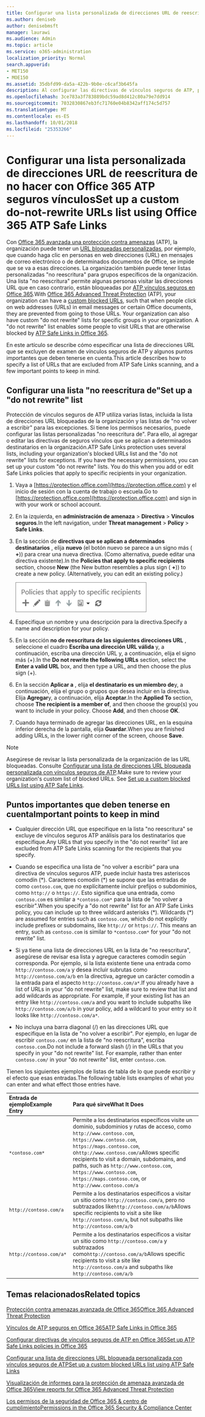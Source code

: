 ```yaml
---
title: Configurar una lista personalizada de direcciones URL de reescritura de no hacer con Office 365 ATP seguros vínculos
ms.author: deniseb
author: denisebmsft
manager: laurawi
ms.audience: Admin
ms.topic: article
ms.service: o365-administration
localization_priority: Normal
search.appverid:
- MET150
- MOE150
ms.assetid: 35dbfd99-da5a-422b-9b0e-c6caf3b645fa
description: Al configurar las directivas de vínculos seguros de ATP, puede incluir una reescritura de no hacer ' lista de direcciones URL para habilitar algunas personas de la organización visitar sitios que se incluyen en la lista.
ms.openlocfilehash: 3ce783a3f783889bdc59ad8d412c80a79e7dd914
ms.sourcegitcommit: 7032830867eb3fc71760e04b8342aff174c5d757
ms.translationtype: MT
ms.contentlocale: es-ES
ms.lasthandoff: 10/01/2018
ms.locfileid: "25353266"
---
```

# <a name="set-up-a-custom-do-not-rewrite-urls-list-using-office-365-atp-safe-links"></a><span data-ttu-id="5d0d3-103">Configurar una lista personalizada de direcciones URL de reescritura de no hacer con Office 365 ATP seguros vínculos</span><span class="sxs-lookup"><span data-stu-id="5d0d3-103">Set up a custom do-not-rewrite URLs list using Office 365 ATP Safe Links</span></span>

<span data-ttu-id="5d0d3-p101">Con [Office 365 avanzada una protección contra amenazas](office-365-atp.md) (ATP), la organización puede tener un [URL bloqueadas personalizadas](set-up-a-custom-blocked-urls-list-wtih-atp.md), por ejemplo, que cuando haga clic en personas en web direcciones (URL) en mensajes de correo electrónico o de determinados documentos de Office, se impide que se va a esas direcciones. La organización también puede tener listas personalizadas "no reescritura" para grupos específicos de la organización. Una lista "no reescritura" permite algunas personas visitar las direcciones URL que en caso contrario, están bloqueadas por [ATP vínculos seguros en Office 365](atp-safe-links.md).</span><span class="sxs-lookup"><span data-stu-id="5d0d3-p101">With [Office 365 Advanced Threat Protection](office-365-atp.md) (ATP), your organization can have a [custom blocked URLs](set-up-a-custom-blocked-urls-list-wtih-atp.md), such that when people click on web addresses (URLs) in email messages or certain Office documents, they are prevented from going to those URLs. Your organization can also have custom "do not rewrite" lists for specific groups in your organization. A "do not rewrite" list enables some people to visit URLs that are otherwise blocked by [ATP Safe Links in Office 365](atp-safe-links.md).</span></span> 
  
<span data-ttu-id="5d0d3-107">En este artículo se describe cómo especificar una lista de direcciones URL que se excluyen de examen de vínculos seguros de ATP y algunos puntos importantes que deben tenerse en cuenta.</span><span class="sxs-lookup"><span data-stu-id="5d0d3-107">This article describes how to specify a list of URLs that are excluded from ATP Safe Links scanning, and a few important points to keep in mind.</span></span>

## <a name="set-up-a-do-not-rewrite-list"></a><span data-ttu-id="5d0d3-108">Configurar una lista "no reescritura de"</span><span class="sxs-lookup"><span data-stu-id="5d0d3-108">Set up a "do not rewrite" list</span></span>

<span data-ttu-id="5d0d3-p102">Protección de vínculos seguros de ATP utiliza varias listas, incluida la lista de direcciones URL bloqueadas de la organización y las listas de "no volver a escribir" para las excepciones. Si tiene los permisos necesarios, puede configurar las listas personalizadas "no reescritura de". Para ello, al agregar o editar las directivas de seguros vínculos que se aplican a determinados destinatarios en la organización.</span><span class="sxs-lookup"><span data-stu-id="5d0d3-p102">ATP Safe Links protection uses several lists, including your organization's blocked URLs list and the "do not rewrite" lists for exceptions. If you have the necessary permissions, you can set up your custom "do not rewrite" lists. You do this when you add or edit Safe Links policies that apply to specific recipients in your organization.</span></span> 
  
1. <span data-ttu-id="5d0d3-112">Vaya a [https://protection.office.com](https://protection.office.com) y el inicio de sesión con la cuenta de trabajo o escuela.</span><span class="sxs-lookup"><span data-stu-id="5d0d3-112">Go to [https://protection.office.com](https://protection.office.com) and sign in with your work or school account.</span></span> 
    
2. <span data-ttu-id="5d0d3-113">En la izquierda, en **administración de amenaza** \> **Directiva** \> **Vínculos seguros**.</span><span class="sxs-lookup"><span data-stu-id="5d0d3-113">In the left navigation, under **Threat management** \> **Policy** \> **Safe Links**.</span></span>
    
3. <span data-ttu-id="5d0d3-p103">En la sección de **directivas que se aplican a determinados destinatarios** , elija **nuevo** (el botón nuevo se parece a un signo más ( **+**)) para crear una nueva directiva. (Como alternativa, puede editar una directiva existente).</span><span class="sxs-lookup"><span data-stu-id="5d0d3-p103">In the **Policies that apply to specific recipients** section, choose **New** (the New button resembles a plus sign ( **+**)) to create a new policy. (Alternatively, you can edit an existing policy.)</span></span>
    
    ![Elija nuevo para agregar una directiva de vínculos seguros para los destinatarios de correo electrónico específica](media/01073f42-3cec-4ddb-8c10-4d33ec434676.png)
  
4. <span data-ttu-id="5d0d3-117">Especifique un nombre y una descripción para la directiva.</span><span class="sxs-lookup"><span data-stu-id="5d0d3-117">Specify a name and description for your policy.</span></span>
    
5. <span data-ttu-id="5d0d3-118">En la sección **no de reescritura de las siguientes direcciones URL** , seleccione el cuadro **Escriba una dirección URL válida** y, a continuación, escriba una dirección URL y, a continuación, elija el signo más (+).</span><span class="sxs-lookup"><span data-stu-id="5d0d3-118">In the **Do not rewrite the following URLs** section, select the **Enter a valid URL** box, and then type a URL, and then choose the plus sign (+).</span></span> 
    
6. <span data-ttu-id="5d0d3-p104">En la sección **Aplicar a** , elija **el destinatario es un miembro de**y, a continuación, elija el grupo o grupos que desea incluir en la directiva. Elija **Agregar**y, a continuación, elija **Aceptar**.</span><span class="sxs-lookup"><span data-stu-id="5d0d3-p104">In the **Applied To** section, choose **The recipient is a member of**, and then choose the group(s) you want to include in your policy. Choose **Add**, and then choose **OK**.</span></span>
    
7. <span data-ttu-id="5d0d3-121">Cuando haya terminado de agregar las direcciones URL, en la esquina inferior derecha de la pantalla, elija **Guardar**.</span><span class="sxs-lookup"><span data-stu-id="5d0d3-121">When you are finished adding URLs, in the lower right corner of the screen, choose **Save**.</span></span>
    
> [!NOTE]
> <span data-ttu-id="5d0d3-p105">Asegúrese de revisar la lista personalizada de la organización de las URL bloqueadas. Consulte [Configurar una lista de direcciones URL bloqueada personalizada con vínculos seguros de ATP](set-up-a-custom-blocked-urls-list-wtih-atp.md).</span><span class="sxs-lookup"><span data-stu-id="5d0d3-p105">Make sure to review your organization's custom list of blocked URLs. See [Set up a custom blocked URLs list using ATP Safe Links](set-up-a-custom-blocked-urls-list-wtih-atp.md).</span></span> 
  
## <a name="important-points-to-keep-in-mind"></a><span data-ttu-id="5d0d3-124">Puntos importantes que deben tenerse en cuenta</span><span class="sxs-lookup"><span data-stu-id="5d0d3-124">Important points to keep in mind</span></span>

- <span data-ttu-id="5d0d3-125">Cualquier dirección URL que especifique en la lista "no reescritura" se excluye de vínculos seguros ATP análisis para los destinatarios que especifique.</span><span class="sxs-lookup"><span data-stu-id="5d0d3-125">Any URLs that you specify in the "do not rewrite" list are excluded from ATP Safe Links scanning for the recipients that you specify.</span></span>
 
- <span data-ttu-id="5d0d3-p106">Cuando se especifica una lista de "no volver a escribir" para una directiva de vínculos seguros ATP, puede incluir hasta tres asteriscos comodín (\*). Caracteres comodín (\*) se supone que las entradas de como `contoso.com`, que no explícitamente incluir prefijos o subdominios, como `http://` o `https://`. Esto significa que una entrada, como `contoso.com` es similar a `*contoso.com*` para la lista de "no volver a escribir".</span><span class="sxs-lookup"><span data-stu-id="5d0d3-p106">When you specify a "do not rewrite" list for an ATP Safe Links policy, you can include up to three wildcard asterisks (\*). Wildcards (\*) are assumed for entries such as `contoso.com`, which do not explicitly include prefixes or subdomains, like `http://` or `https://`. This means an entry, such as `contoso.com` is similar to `*contoso.com*` for your "do not rewrite" list.</span></span>

- <span data-ttu-id="5d0d3-p107">Si ya tiene una lista de direcciones URL en la lista de "no reescritura", asegúrese de revisar esa lista y agregue caracteres comodín según corresponda. Por ejemplo, si la lista existente tiene una entrada como `http://contoso.com/a` y desea incluir subrutas como `http://contoso.com/a/b` en la directiva, agregue un carácter comodín a la entrada para el aspecto `http://contoso.com/a*`.</span><span class="sxs-lookup"><span data-stu-id="5d0d3-p107">If you already have a list of URLs in your "do not rewrite" list, make sure to review that list and add wildcards as appropriate. For example, if your existing list has an entry like `http://contoso.com/a` and you want to include subpaths like `http://contoso.com/a/b` in your policy, add a wildcard to your entry so it looks like `http://contoso.com/a*`.</span></span>
    
- <span data-ttu-id="5d0d3-p108">No incluya una barra diagonal (/) en las direcciones URL que especifique en la lista de "no volver a escribir". Por ejemplo, en lugar de escribir `contoso.com/` en la lista de "no reescritura", escriba `contoso.com`.</span><span class="sxs-lookup"><span data-stu-id="5d0d3-p108">Do not include a forward slash (/) in the URLs that you specify in your "do not rewrite" list. For example, rather than enter `contoso.com/` in your "do not rewrite" list, enter `contoso.com`.</span></span>
    
<span data-ttu-id="5d0d3-133">Tienen los siguientes ejemplos de listas de tabla de lo que puede escribir y el efecto que esas entradas.</span><span class="sxs-lookup"><span data-stu-id="5d0d3-133">The following table lists examples of what you can enter and what effect those entries have.</span></span>
    
|<span data-ttu-id="5d0d3-134">**Entrada de ejemplo**</span><span class="sxs-lookup"><span data-stu-id="5d0d3-134">**Example Entry**</span></span>|<span data-ttu-id="5d0d3-135">**Para qué sirve**</span><span class="sxs-lookup"><span data-stu-id="5d0d3-135">**What It Does**</span></span>|
|:-----|:-----|
|`*contoso.com*`  <br/> |<span data-ttu-id="5d0d3-136">Permite a los destinatarios específicos visite un dominio, subdominios y rutas de acceso, como `http://www.contoso.com`, `https://www.contoso.com`, `https://maps.contoso.com`, o`http://www.contoso.com/a`</span><span class="sxs-lookup"><span data-stu-id="5d0d3-136">Allows specific recipients to visit a domain, subdomains, and paths, such as `http://www.contoso.com`, `https://www.contoso.com`, `https://maps.contoso.com`, or `http://www.contoso.com/a`</span></span>  <br/> |
|`http://contoso.com/a`  <br/> |<span data-ttu-id="5d0d3-137">Permite a los destinatarios específicos a visitar un sitio como `http://contoso.com/a`, pero no subtrazados like`http://contoso.com/a/b`</span><span class="sxs-lookup"><span data-stu-id="5d0d3-137">Allows specific recipients to visit a site like `http://contoso.com/a`, but not subpaths like `http://contoso.com/a/b`</span></span>  <br/> |
|`http://contoso.com/a*`  <br/> |<span data-ttu-id="5d0d3-138">Permite a los destinatarios específicos a visitar un sitio como `http://contoso.com/a` y subtrazados como`http://contoso.com/a/b`</span><span class="sxs-lookup"><span data-stu-id="5d0d3-138">Allows specific recipients to visit a site like `http://contoso.com/a` and subpaths like `http://contoso.com/a/b`</span></span>  <br/> |
   
  

## <a name="related-topics"></a><span data-ttu-id="5d0d3-139">Temas relacionados</span><span class="sxs-lookup"><span data-stu-id="5d0d3-139">Related topics</span></span>

[<span data-ttu-id="5d0d3-140">Protección contra amenazas avanzada de Office 365</span><span class="sxs-lookup"><span data-stu-id="5d0d3-140">Office 365 Advanced Threat Protection</span></span>](office-365-atp.md)
  
[<span data-ttu-id="5d0d3-141">Vínculos de ATP seguros en Office 365</span><span class="sxs-lookup"><span data-stu-id="5d0d3-141">ATP Safe Links in Office 365</span></span>](atp-safe-links.md)
  
[<span data-ttu-id="5d0d3-142">Configurar directivas de vínculos seguros de ATP en Office 365</span><span class="sxs-lookup"><span data-stu-id="5d0d3-142">Set up ATP Safe Links policies in Office 365</span></span>](set-up-atp-safe-links-policies.md)
  
[<span data-ttu-id="5d0d3-143">Configurar una lista de direcciones URL bloqueada personalizada con vínculos seguros de ATP</span><span class="sxs-lookup"><span data-stu-id="5d0d3-143">Set up a custom blocked URLs list using ATP Safe Links</span></span>](set-up-a-custom-blocked-urls-list-wtih-atp.md)

[<span data-ttu-id="5d0d3-144">Visualización de informes para la protección de amenaza avanzada de Office 365</span><span class="sxs-lookup"><span data-stu-id="5d0d3-144">View reports for Office 365 Advanced Threat Protection</span></span>](view-reports-for-atp.md)

[<span data-ttu-id="5d0d3-145">Los permisos de la seguridad de Office 365 &amp; centro de cumplimiento</span><span class="sxs-lookup"><span data-stu-id="5d0d3-145">Permissions in the Office 365 Security &amp; Compliance Center</span></span>](permissions-in-the-security-and-compliance-center.md)
  

